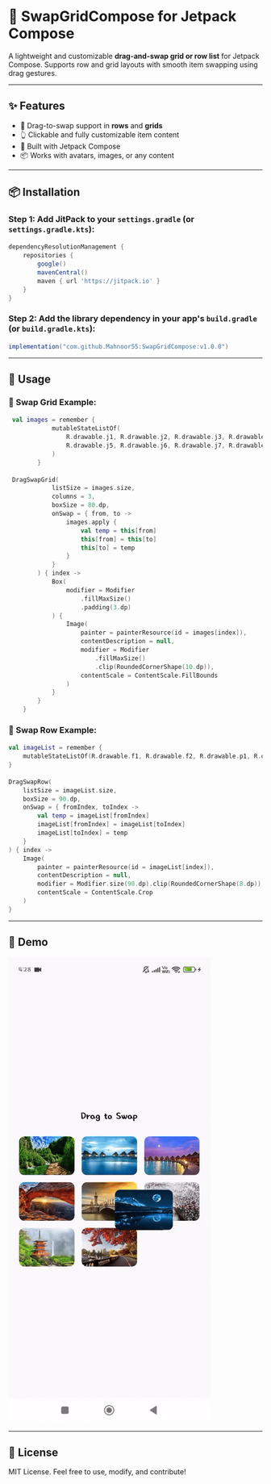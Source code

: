 # 🔄 SwapGridCompose for Jetpack Compose

A lightweight and customizable **drag-and-swap grid or row list** for Jetpack Compose. Supports row and grid layouts with smooth item swapping using drag gestures.

---

## ✨ Features

- 🔁 Drag-to-swap support in **rows** and **grids**
- 👆 Clickable and fully customizable item content
- 🧩 Built with Jetpack Compose
- 📦 Works with avatars, images, or any content

---

## 📦 Installation

### Step 1: Add JitPack to your `settings.gradle` (or `settings.gradle.kts`):

```gradle
dependencyResolutionManagement {
    repositories {
        google()
        mavenCentral()
        maven { url 'https://jitpack.io' }
    }
}
```

### Step 2: Add the library dependency in your app's `build.gradle` (or `build.gradle.kts`):

```gradle
implementation("com.github.Mahnoor55:SwapGridCompose:v1.0.0")
```

---

## 🧪 Usage

### 🔹 Swap Grid Example:

```kotlin
 val images = remember {
            mutableStateListOf(
                R.drawable.j1, R.drawable.j2, R.drawable.j3, R.drawable.j4,
                R.drawable.j5, R.drawable.j6, R.drawable.j7, R.drawable.j8, R.drawable.j9,
            )
        }

 DragSwapGrid(
            listSize = images.size,
            columns = 3,
            boxSize = 80.dp,
            onSwap = { from, to ->
                images.apply {
                    val temp = this[from]
                    this[from] = this[to]
                    this[to] = temp
                }
            }
        ) { index ->
            Box(
                modifier = Modifier
                    .fillMaxSize()
                    .padding(3.dp)
            ) {
                Image(
                    painter = painterResource(id = images[index]),
                    contentDescription = null,
                    modifier = Modifier
                        .fillMaxSize()
                        .clip(RoundedCornerShape(10.dp)),
                    contentScale = ContentScale.FillBounds
                )
            }
        }
    }
```

### 🔹 Swap Row Example:

```kotlin
val imageList = remember {
    mutableStateListOf(R.drawable.f1, R.drawable.f2, R.drawable.p1, R.drawable.p2)
}

DragSwapRow(
    listSize = imageList.size,
    boxSize = 90.dp,
    onSwap = { fromIndex, toIndex ->
        val temp = imageList[fromIndex]
        imageList[fromIndex] = imageList[toIndex]
        imageList[toIndex] = temp
    }
) { index ->
    Image(
        painter = painterResource(id = imageList[index]),
        contentDescription = null,
        modifier = Modifier.size(90.dp).clip(RoundedCornerShape(8.dp)),
        contentScale = ContentScale.Crop
    )
}
```

---

## 📸 Demo

![Demo](https://github.com/Mahnoor55/SwapGridCompose/blob/main/demo.gif)

---

## 📄 License

MIT License. Feel free to use, modify, and contribute!

